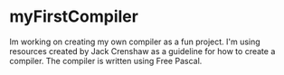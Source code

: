 # myFirstCompiler
Im working on creating my own compiler as a fun project. I'm using resources created by Jack Crenshaw as a guideline for how to create a compiler. The compiler is written using Free Pascal.
